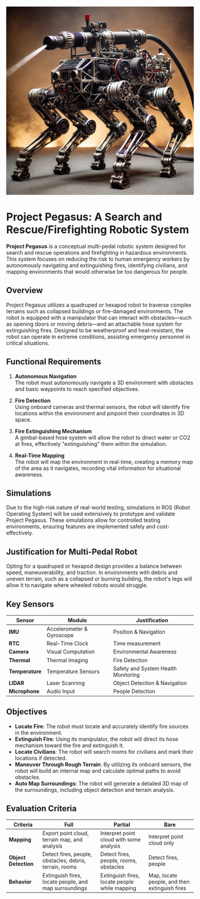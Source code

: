 ![Project Pegasus](assets/quadVis.png)

# Project Pegasus: A Search and Rescue/Firefighting Robotic System

**Project Pegasus** is a conceptual multi-pedal robotic system designed for search and rescue operations and firefighting in hazardous environments. This system focuses on reducing the risk to human emergency workers by autonomously navigating and extinguishing fires, identifying civilians, and mapping environments that would otherwise be too dangerous for people.

## Overview
Project Pegasus utilizes a quadruped or hexapod robot to traverse complex terrains such as collapsed buildings or fire-damaged environments. The robot is equipped with a manipulator that can interact with obstacles—such as opening doors or moving debris—and an attachable hose system for extinguishing fires. Designed to be weatherproof and heat-resistant, the robot can operate in extreme conditions, assisting emergency personnel in critical situations.

## Functional Requirements
1. **Autonomous Navigation**  
   The robot must autonomously navigate a 3D environment with obstacles and basic waypoints to reach specified objectives.
   
2. **Fire Detection**  
   Using onboard cameras and thermal sensors, the robot will identify fire locations within the environment and pinpoint their coordinates in 3D space.

3. **Fire Extinguishing Mechanism**  
   A gimbal-based hose system will allow the robot to direct water or CO2 at fires, effectively "extinguishing" them within the simulation.

4. **Real-Time Mapping**  
   The robot will map the environment in real-time, creating a memory map of the area as it navigates, recording vital information for situational awareness.

## Simulations
Due to the high-risk nature of real-world testing, simulations in ROS (Robot Operating System) will be used extensively to prototype and validate Project Pegasus. These simulations allow for controlled testing environments, ensuring features are implemented safely and cost-effectively.

## Justification for Multi-Pedal Robot
Opting for a quadruped or hexapod design provides a balance between speed, maneuverability, and traction. In environments with debris and uneven terrain, such as a collapsed or burning building, the robot's legs will allow it to navigate where wheeled robots would struggle.

## Key Sensors
| Sensor        | Module                           | Justification                       |
| ------------- | -------------------------------- | ----------------------------------- |
| **IMU**       | Accelerometer & Gyroscope        | Position & Navigation               |
| **RTC**       | Real-Time Clock                  | Time measurement                    |
| **Camera**    | Visual Computation               | Environmental Awareness             |
| **Thermal**   | Thermal Imaging                  | Fire Detection                      |
| **Temperature**| Temperature Sensors             | Safety and System Health Monitoring |
| **LIDAR**     | Laser Scanning                   | Object Detection & Navigation       |
| **Microphone**| Audio Input                      | People Detection                    |

## Objectives
- **Locate Fire**: The robot must locate and accurately identify fire sources in the environment.
- **Extinguish Fire**: Using its manipulator, the robot will direct its hose mechanism toward the fire and extinguish it.
- **Locate Civilians**: The robot will search rooms for civilians and mark their locations if detected.
- **Maneuver Through Rough Terrain**: By utilizing its onboard sensors, the robot will build an internal map and calculate optimal paths to avoid obstacles.
- **Auto Map Surroundings**: The robot will generate a detailed 3D map of the surroundings, including object detection and terrain analysis.

## Evaluation Criteria
| Criteria          | Full                          | Partial                          | Bare                          |
| ----------------- | ----------------------------- | -------------------------------- | ----------------------------- |
| **Mapping**        | Export point cloud, terrain map, and analysis | Interpret point cloud with some analysis | Interpret point cloud only |
| **Object Detection**| Detect fires, people, obstacles, debris, terrain, rooms | Detect fires, people, rooms, obstacles | Detect fires, people |
| **Behavior**      | Extinguish fires, locate people, and map surroundings | Extinguish fires, locate people while mapping | Map, locate people, and then extinguish fires |
